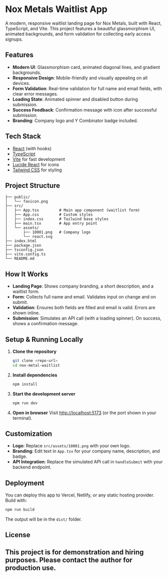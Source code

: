 # Nox Metals Waitlist App

A modern, responsive waitlist landing page for Nox Metals, built with React, TypeScript, and Vite. This project features a beautiful glassmorphism UI, animated backgrounds, and form validation for collecting early access signups.

## Features

- **Modern UI**: Glassmorphism card, animated diagonal lines, and gradient backgrounds.
- **Responsive Design**: Mobile-friendly and visually appealing on all devices.
- **Form Validation**: Real-time validation for full name and email fields, with clear error messages.
- **Loading State**: Animated spinner and disabled button during submission.
- **Success Feedback**: Confirmation message with icon after successful submission.
- **Branding**: Company logo and Y Combinator badge included.

## Tech Stack

- [React](https://react.dev/) (with hooks)
- [TypeScript](https://www.typescriptlang.org/)
- [Vite](https://vitejs.dev/) for fast development
- [Lucide React](https://lucide.dev/) for icons
- [Tailwind CSS](https://tailwindcss.com/) for styling

## Project Structure

```
├── public/
│   └── favicon.png
├── src/
│   ├── App.tsx         # Main app component (waitlist form)
│   ├── App.css         # Custom styles
│   ├── index.css       # Tailwind base styles
│   ├── main.tsx        # App entry point
│   └── assets/
│       ├── 10001.png   # Company logo
│       └── react.svg
├── index.html
├── package.json
├── tsconfig.json
├── vite.config.ts
└── README.md
```

## How It Works

- **Landing Page**: Shows company branding, a short description, and a waitlist form.
- **Form**: Collects full name and email. Validates input on change and on submit.
- **Validation**: Ensures both fields are filled and email is valid. Errors are shown inline.
- **Submission**: Simulates an API call (with a loading spinner). On success, shows a confirmation message.

## Setup & Running Locally

1. **Clone the repository**
   ```bash
   git clone <repo-url>
   cd nox-metal-waitlist
   ```
2. **Install dependencies**
   ```bash
   npm install
   ```
3. **Start the development server**
   ```bash
   npm run dev
   ```
4. **Open in browser**
   Visit [http://localhost:5173](http://localhost:5173) (or the port shown in your terminal).

## Customization

- **Logo**: Replace `src/assets/10001.png` with your own logo.
- **Branding**: Edit text in `App.tsx` for your company name, description, and badge.
- **API Integration**: Replace the simulated API call in `handleSubmit` with your backend endpoint.

## Deployment

You can deploy this app to Vercel, Netlify, or any static hosting provider. Build with:
```bash
npm run build
```
The output will be in the `dist/` folder.

## License

This project is for demonstration and hiring purposes. Please contact the author for production use.
---
